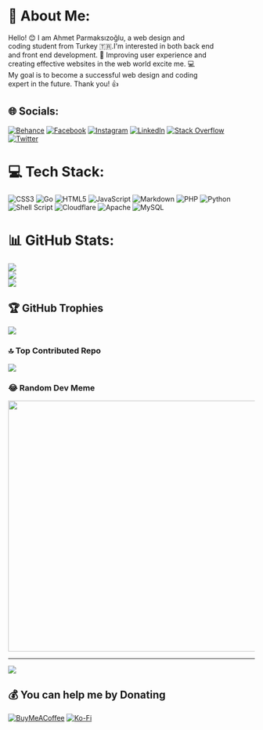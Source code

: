 # 💫 About Me:
Hello! 😊 I am Ahmet Parmaksızoğlu, a web design and <br>coding student from Turkey 🇹🇷.I'm interested in both back end <br>and front end development. 🚀 Improving user experience and<br>creating effective websites in the web world excite me. 💻<br>My goal is to become a successful web design and coding<br> expert in the future. Thank you! 👍


## 🌐 Socials:
[![Behance](https://img.shields.io/badge/Behance-1769ff?logo=behance&logoColor=white)](https://behance.net/ahmetpar1a370) [![Facebook](https://img.shields.io/badge/Facebook-%231877F2.svg?logo=Facebook&logoColor=white)](https://facebook.com/devahmet24) [![Instagram](https://img.shields.io/badge/Instagram-%23E4405F.svg?logo=Instagram&logoColor=white)](https://instagram.com/devahmet24) [![LinkedIn](https://img.shields.io/badge/LinkedIn-%230077B5.svg?logo=linkedin&logoColor=white)](https://linkedin.com/in/ahmetpar1) [![Stack Overflow](https://img.shields.io/badge/-Stackoverflow-FE7A16?logo=stack-overflow&logoColor=white)](https://stackoverflow.com/users/ahmetpar1) [![Twitter](https://img.shields.io/badge/Twitter-%231DA1F2.svg?logo=Twitter&logoColor=white)](https://twitter.com/devahmet24) 

# 💻 Tech Stack:
![CSS3](https://img.shields.io/badge/css3-%231572B6.svg?style=for-the-badge&logo=css3&logoColor=white) ![Go](https://img.shields.io/badge/go-%2300ADD8.svg?style=for-the-badge&logo=go&logoColor=white) ![HTML5](https://img.shields.io/badge/html5-%23E34F26.svg?style=for-the-badge&logo=html5&logoColor=white) ![JavaScript](https://img.shields.io/badge/javascript-%23323330.svg?style=for-the-badge&logo=javascript&logoColor=%23F7DF1E) ![Markdown](https://img.shields.io/badge/markdown-%23000000.svg?style=for-the-badge&logo=markdown&logoColor=white) ![PHP](https://img.shields.io/badge/php-%23777BB4.svg?style=for-the-badge&logo=php&logoColor=white) ![Python](https://img.shields.io/badge/python-3670A0?style=for-the-badge&logo=python&logoColor=ffdd54) ![Shell Script](https://img.shields.io/badge/shell_script-%23121011.svg?style=for-the-badge&logo=gnu-bash&logoColor=white) ![Cloudflare](https://img.shields.io/badge/Cloudflare-F38020?style=for-the-badge&logo=Cloudflare&logoColor=white) ![Apache](https://img.shields.io/badge/apache-%23D42029.svg?style=for-the-badge&logo=apache&logoColor=white) ![MySQL](https://img.shields.io/badge/mysql-%2300f.svg?style=for-the-badge&logo=mysql&logoColor=white)
# 📊 GitHub Stats:
![](https://github-readme-stats.vercel.app/api?username=ahmetpar1&theme=yeblu&hide_border=false&include_all_commits=true&count_private=true)<br/>
![](https://github-readme-streak-stats.herokuapp.com/?user=ahmetpar1&theme=yeblu&hide_border=false)<br/>
![](https://github-readme-stats.vercel.app/api/top-langs/?username=ahmetpar1&theme=yeblu&hide_border=false&include_all_commits=true&count_private=true&layout=compact)

## 🏆 GitHub Trophies
![](https://github-profile-trophy.vercel.app/?username=ahmetpar1&theme=discord&no-frame=true&no-bg=true&margin-w=4)

### 🔝 Top Contributed Repo
![](https://github-contributor-stats.vercel.app/api?username=ahmetpar1&limit=5&theme=dark&combine_all_yearly_contributions=true)

### 😂 Random Dev Meme
<img src="https://rm.up.railway.app/" width="512px"/>

---
[![](https://visitcount.itsvg.in/api?id=ahmetpar1&icon=2&color=1)](https://visitcount.itsvg.in)

  ## 💰 You can help me by Donating
  [![BuyMeACoffee](https://img.shields.io/badge/Buy%20Me%20a%20Coffee-ffdd00?style=for-the-badge&logo=buy-me-a-coffee&logoColor=black)](https://buymeacoffee.com/ahmetpar1w) [![Ko-Fi](https://img.shields.io/badge/Ko--fi-F16061?style=for-the-badge&logo=ko-fi&logoColor=white)](https://ko-fi.com/ahmetpar1) 

  
<!-- Proudly created with GPRM ( https://gprm.itsvg.in ) -->